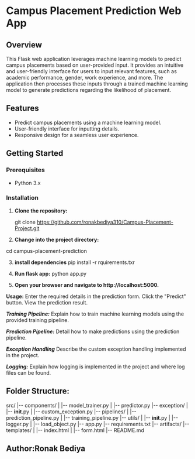 # Campus Placement Prediction Web App

## Overview

This Flask web application leverages machine learning models to predict campus placements based on user-provided input. It provides an intuitive and user-friendly interface for users to input relevant features, such as academic performance, gender, work experience, and more. The application then processes these inputs through a trained machine learning model to generate predictions regarding the likelihood of placement.

## Features

- Predict campus placements using a machine learning model.
- User-friendly interface for inputting details.
- Responsive design for a seamless user experience.

## Getting Started

### Prerequisites

- Python 3.x


### Installation

1. **Clone the repository:**

   git clone https://github.com/ronakbediya310/Campus-Placement-Project.git

2. **Change into the project directory:**

  cd campus-placement-prediction

3. **install dependencies**
  pip install -r rquirements.txr

4. **Run flask app:**
  python  app.py

5. **Open your browser and navigate to http://localhost:5000.**

**Usage:**
Enter the required details in the prediction form.
Click the "Predict" button.
View the prediction result.

***Training Pipeline:***
Explain how to train machine learning models using the provided training pipeline.

***Prediction Pipeline:***
Detail how to make predictions using the prediction pipeline.

***Exception Handling***
Describe the custom exception handling implemented in the project.

***Logging:***
Explain how logging is implemented in the project and where log files can be found.

## Folder Structure:

src/
|-- components/
|   |-- model_trainer.py
|   |-- predictor.py
|-- exception/
|   |-- __init__.py
|   |-- custom_exception.py
|-- pipelines/
|   |-- prediction_pipeline.py
|   |-- training_pipeline.py
|-- utils/
|   |-- __init__.py
|   |-- logger.py
|   |-- load_object.py
|-- app.py
|-- requirements.txt
|-- artifacts/
|-- templates/
|   |-- index.html
|   |-- form.html
|-- README.md

## Author:Ronak Bediya